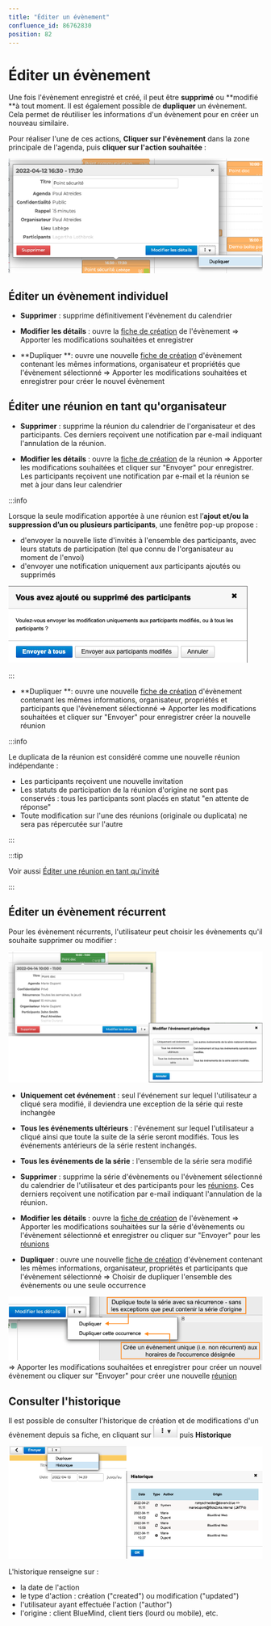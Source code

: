 ```yaml
---
title: "Éditer un évènement"
confluence_id: 86762830
position: 82
---
```

# Éditer un évènement


Une fois l'évènement enregistré et créé, il peut être **supprimé** ou **modifié **à tout moment. 
Il est également possible de **dupliquer** un évènement. Cela permet de réutiliser les informations d'un évènement pour en créer un nouveau similaire.

Pour réaliser l'une de ces actions, **Cliquer sur l'évènement** dans la zone principale de l'agenda, puis **cliquer sur l'action souhaitée** :


![](../../attachments/86762830/86762842.png)

## Éditer un évènement individuel

- **Supprimer** : supprime définitivement l'évènement du calendrier


- **Modifier les détails** : ouvre la [fiche de création](/Guide_de_l_utilisateur/L_agenda_4.7/Créer_un_évènement/) de l'évènement => Apporter les modifications souhaitées et enregistrer


- **Dupliquer **: ouvre une nouvelle [fiche de création](/Guide_de_l_utilisateur/L_agenda_4.7/Créer_un_évènement/) d'évènement contenant les mêmes informations, organisateur et propriétés que l'évènement sélectionné => Apporter les modifications souhaitées et enregistrer pour créer le nouvel évènement


## Éditer une réunion en tant qu'organisateur

- **Supprimer** : supprime la réunion du calendrier de l'organisateur et des participants. Ces derniers reçoivent une notification par e-mail indiquant l'annulation de la réunion.


- **Modifier les détails** : ouvre la [fiche de création](/Guide_de_l_utilisateur/L_agenda_4.7/Créer_un_évènement/) de la réunion 
=> Apporter les modifications souhaitées et cliquer sur "Envoyer" pour enregistrer. Les participants reçoivent une notification par e-mail et la réunion se met à jour dans leur calendrier


:::info

Lorsque la seule modification apportée à une réunion est l’**ajout et/ou la suppression d’un ou plusieurs participants**, une fenêtre pop-up propose :

- d'envoyer la nouvelle liste d'invités à l'ensemble des participants, avec leurs statuts de participation (tel que connu de l'organisateur au moment de l'envoi)
- d'envoyer une notification uniquement aux participants ajoutés ou supprimés


![](../../attachments/86762830/86762840.png)

:::


- **Dupliquer **: ouvre une nouvelle [fiche de création](/Guide_de_l_utilisateur/L_agenda_4.7/Créer_un_évènement/) d'évènement contenant les mêmes informations, organisateur, propriétés et participants que l'évènement sélectionné 
=> Apporter les modifications souhaitées et cliquer sur "Envoyer" pour enregistrer créer la nouvelle réunion


:::info

Le duplicata de la réunion est considéré comme une nouvelle réunion indépendante :

- Les participants reçoivent une nouvelle invitation
- Les statuts de participation de la réunion d'origine ne sont pas conservés : tous les participants sont placés en statut "en attente de réponse"
- Toute modification sur l'une des réunions (originale ou duplicata) ne sera pas répercutée sur l'autre


:::


:::tip

Voir aussi [Éditer une réunion en tant qu'invité](https://forge.bluemind.net/confluence/pages/viewpage.action?pageId=86743990#id-.Participer%C3%A0un%C3%A9v%C3%A8nementvBM4-%C3%89diteruner%C3%A9unionentantqu%27invit%C3%A9)

:::

## Éditer un évènement récurrent

Pour les évènement récurrents, l'utilisateur peut choisir les évènements qu'il souhaite supprimer ou modifier :

![](../../attachments/86762830/86762839.png)


- **Uniquement cet événement** : seul l'événement sur lequel l'utilisateur a cliqué sera modifié, il deviendra une exception de la série qui reste inchangée
- **Tous les événements ultérieurs** : l'événement sur lequel l'utilisateur a cliqué ainsi que toute la suite de la série seront modifiés. Tous les événements antérieurs de la série restent inchangés.
- **Tous les événements de la série** : l'ensemble de la série sera modifié


- **Supprimer** : supprime la série d'évènements ou l'évènement sélectionné du calendrier de l'utilisateur et des participants pour les [réunions](#editerunevenement-reunion). Ces derniers reçoivent une notification par e-mail indiquant l'annulation de la réunion.


- **Modifier les détails** : ouvre la [fiche de création](/Guide_de_l_utilisateur/L_agenda_4.7/Créer_un_évènement/) de l'évènement => Apporter les modifications souhaitées sur la série d'évènements ou l'évènement sélectionné et enregistrer ou cliquer sur "Envoyer" pour les [réunions](#editerunevenement-reunion)


- **Dupliquer** : ouvre une nouvelle [fiche de création](/Guide_de_l_utilisateur/L_agenda_4.7/Créer_un_évènement/) d'évènement contenant les mêmes informations, organisateur, propriétés et participants que l'évènement sélectionné => Choisir de dupliquer l'ensemble des évènements ou une seule occurrence


![](../../attachments/86762830/86762832.png)
=> Apporter les modifications souhaitées et enregistrer pour créer un nouvel évènement ou cliquer sur "Envoyer" pour créer une nouvelle [réunion](#editerunevenement-reunion)


## Consulter l'historique

Il est possible de consulter l'historique de création et de modifications d'un évènement depuis sa fiche, en cliquant sur ![](../../attachments/86762830/86762841.png) puis **Historique**

![](../../attachments/86762830/86762834.png)


L'historique renseigne sur :

- la date de l'action
- le type d'action : création ("created") ou modification ("updated")
- l'utilisateur ayant effectuée l'action ("author")
- l'origine : client BlueMind, client tiers (lourd ou mobile), etc.


